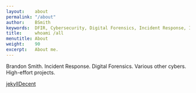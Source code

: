```yaml
---
layout:    about
permalink: "/about"
author:    BSmith
keywords:  DFIR, Cybersecurity, Digital Forensics, Incident Response, Information Security, InfoSec, CISO
title:     whoami /all
menutitle: About
weight:    90
excerpt:   About me.
--- 
```

<script async defer src="https://buttons.github.io/buttons.js"></script>

Brandon Smith. Incident Response. Digital Forensics. Various other cybers. High-effort projects.

<p class="github-button-container">
<a class="github-button" href="https://github.com/jwillmer/jekyllDecent" data-size="large" data-show-count="true" aria-label="Star jwillmer/jekyllDecent on GitHub">jekyllDecent</a>
</p>
